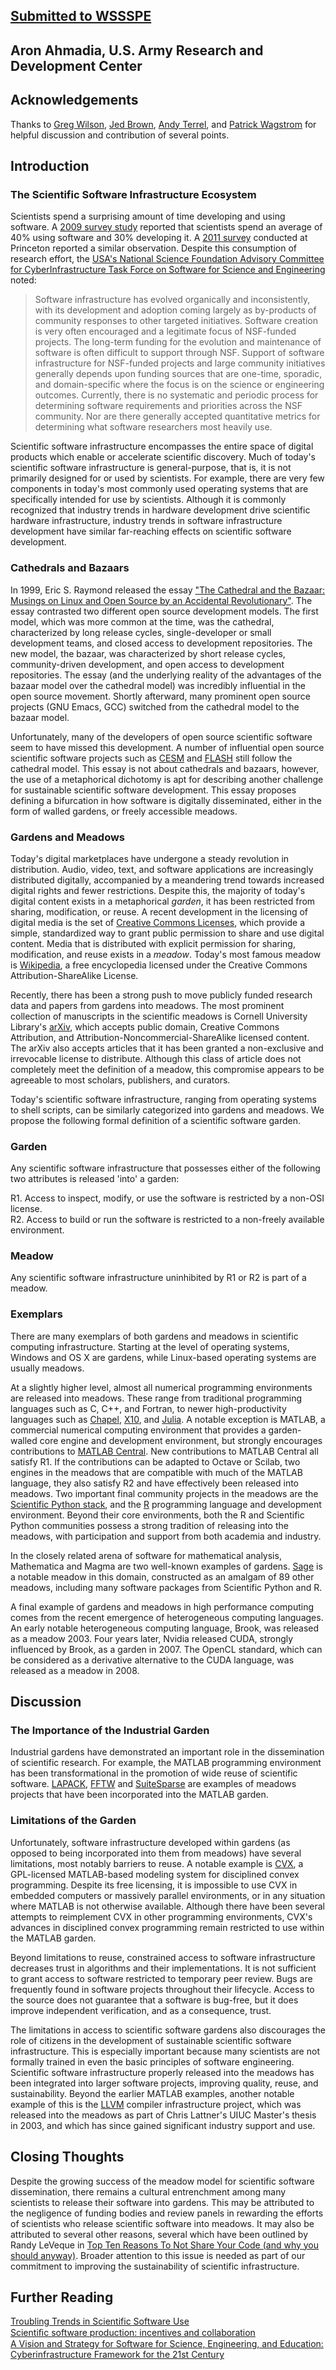 ## [Submitted to WSSSPE](http://wssspe.researchcomputing.org.uk )
## Aron Ahmadia, U.S. Army Research and Development Center

## Acknowledgements

Thanks to [Greg Wilson](http://third-bit.com/), [Jed Brown](http://59a2.org/research/), [Andy Terrel](http://andy.terrel.us/vita/), and [Patrick Wagstrom](http://academic.patrick.wagstrom.net/) for helpful discussion and contribution of several points.

## Introduction 

### The Scientific Software Infrastructure Ecosystem

Scientists spend a surprising amount of time developing and using software.  A [2009 survey study](http://dl.acm.org/citation.cfm?id=1556928) reported that scientists spend an average of 40% using software and 30% developing it.  A [2011 survey](http://liberty.princeton.edu/Publications/sc11_survey.pdf) conducted at Princeton reported a similar observation.  Despite this consumption of research effort, the [USA's National Science Foundation Advisory Committee for CyberInfrastructure Task Force on Software for Science and Engineering](https://www.nsf.gov/cise/aci/taskforces/TaskForceReport_Software.pdf) noted:

> Software infrastructure has evolved organically and inconsistently, with its development and adoption coming largely as by-products of community responses to other targeted initiatives. Software creation is very often encouraged and a legitimate focus of NSF-funded projects. The long-term funding for the evolution and maintenance of software is often difficult to support through NSF. Support of software infrastructure for NSF-funded projects and large community initiatives generally depends upon funding sources that are one-time, sporadic, and domain-specific where the focus is on the science or engineering outcomes. Currently, there is no systematic and periodic process for determining software requirements and priorities across the NSF community. Nor are there generally accepted quantitative metrics for determining what software researchers most heavily use.

Scientific software infrastructure encompasses the entire space of digital products which enable or accelerate scientific discovery.  Much of today's scientific software infrastructure is general-purpose, that is, it is not primarily designed for or used by scientists.  For example, there are very few components in today's most commonly used operating systems that are specifically intended for use by scientists.  Although it is commonly recognized that industry trends in hardware development drive scientific hardware infrastructure, industry trends in software infrastructure development have similar far-reaching effects on scientific software development.

### Cathedrals and Bazaars

In 1999, Eric S. Raymond released the essay ["The Cathedral and the Bazaar: Musings on Linux and Open Source by an Accidental Revolutionary"](http://www.catb.org/esr/writings/homesteading/).  The essay contrasted two different open source development models.  The first model, which was more common at the time, was the cathedral, characterized by long release cycles, single-developer or small development teams, and closed access to development repositories.  The new model, the bazaar, was characterized by short release cycles, community-driven development, and open access to development repositories.  The essay (and the underlying reality of the advantages of the bazaar model over the cathedral model) was incredibly influential in the open source movement.  Shortly afterward, many prominent open source projects (GNU Emacs, GCC)  switched from the cathedral model to the bazaar model.

Unfortunately, many of the developers of open source scientific software seem to have missed this development.  A number of influential open source scientific software projects such as [CESM](http://www.cesm.ucar.edu/working_groups/Software/secp/repo/) and [FLASH](http://flash.uchicago.edu/site/flashcode/) still follow the cathedral model.  This essay is not about cathedrals and bazaars, however, the use of a metaphorical dichotomy is apt for describing another challenge for sustainable scientific software development.  This essay proposes defining a bifurcation in how software is digitally disseminated, either in the form of walled gardens, or freely accessible meadows.

### Gardens and Meadows

Today's digital marketplaces have undergone a steady revolution in distribution.  Audio, video, text, and software applications are increasingly distributed digitally, accompanied by a meandering trend towards increased digital rights and fewer restrictions.  Despite this, the majority of today's digital content exists in a metaphorical *garden*, it has been restricted from sharing, modification, or reuse.  A recent development in the licensing of digital media is the set of [Creative Commons Licenses](http://creativecommons.org/about), which provide a simple, standardized way to grant public permission to share and use digital content.  Media that is distributed with explicit permission for sharing, modification, and reuse exists in a *meadow*.  Today's most famous meadow is [Wikipedia](http://www.wikipedia.org/), a free encyclopedia licensed under the Creative Commons Attribution-ShareAlike License.  

Recently, there has been a strong push to move publicly funded research data and papers from gardens into meadows.  The most prominent collection of manuscripts in the scientific meadows is Cornell University Library's [arXiv](http://arxiv.org/), which accepts public domain, Creative Commons Attribution, and Attribution-Noncommercial-ShareAlike licensed content.  The arXiv also accepts articles that it has been granted a non-exclusive and irrevocable license to distribute.  Although this class of article does not completely meet the definition of a meadow, this compromise appears to be agreeable to most scholars, publishers, and curators.

Today's scientific software infrastructure, ranging from operating systems to shell scripts, can be similarly categorized into gardens and meadows.  We propose the following formal definition of a scientific software garden.  

### Garden

Any scientific software infrastructure that possesses either of the following two attributes is released 'into' a garden:

R1.  Access to inspect, modify, or use the software is restricted by a non-OSI license.  
R2.  Access to build or run the software is restricted to a non-freely available environment.  

### Meadow

Any scientific software infrastructure uninhibited by R1 or R2 is part of a meadow.

### Exemplars

There are many exemplars of both gardens and meadows in scientific computing infrastructure.  Starting at the level of operating systems, Windows and OS X are gardens, while Linux-based operating systems are usually meadows.  

At a slightly higher level, almost all numerical programming environments are released into meadows.  These range from traditional programming languages such as C, C++, and Fortran, to newer high-productivity languages such as [Chapel](http://chapel.cray.com/download.html), [X10](http://x10-lang.org/x10-development/building-x10-from-source.html), and [Julia](http://julialang.org/).  A notable exception is MATLAB, a commercial numerical computing environment that provides a garden-walled core engine and development environment, but strongly encourages contributions to [MATLAB Central](http://www.mathworks.com/matlabcentral/FX_transition_faq.html).  New contributions to MATLAB Central all satisfy R1.  If the contributions can be adapted to Octave or Scilab, two engines in the meadows that are compatible with much of the MATLAB language, they also satisfy R2 and have effectively been released into meadows. Two important final community projects in the meadows are the [Scientific Python stack](http://www.scipy.org/stackspec.html), and the [R](http://www.r-project.org/) programming language and development environment.  Beyond their core environments, both the R and Scientific Python communities possess a strong tradition of releasing into the meadows, with participation and support from both academia and industry.

In the closely related arena of software for mathematical analysis, Mathematica and Magma are two well-known examples of gardens.  [Sage](http://www.sagemath.org/) is a notable meadow in this domain, constructed as an amalgam of 89 other meadows, including many software packages from Scientific Python and R.

A final example of gardens and meadows in high performance computing comes from the recent emergence of heterogeneous computing languages.  An early notable heterogeneous computing language, Brook, was released as a meadow 2003.  Four years later, Nvidia released CUDA, strongly influenced by Brook, as a garden in 2007.  The OpenCL standard, which can be considered as a derivative alternative to the CUDA language, was released as a meadow in 2008.  

## Discussion

### The Importance of the Industrial Garden

Industrial gardens have demonstrated an important role in the dissemination of scientific research.  For example, the MATLAB programming environment has been transformational in the promotion of wide reuse of scientific software. [LAPACK](http://www.mathworks.com/company/newsletters/articles/matlab-incorporates-lapack.html), [FFTW](http://www.mathworks.com/help/matlab/ref/fftw.html) and [SuiteSparse](http://www.cise.ufl.edu/research/sparse/SuiteSparse/) are examples of meadows projects that have been incorporated into the MATLAB garden.   

### Limitations of the Garden

Unfortunately, software infrastructure developed within gardens (as opposed to being incorporated into them from meadows) have several limitations, most notably barriers to reuse.  A notable example is [CVX](http://cvxr.com/cvx/), a GPL-licensed MATLAB-based modeling system for disciplined convex programming.  Despite its free licensing, it is impossible to use CVX in embedded computers or massively parallel environments, or in any situation where MATLAB is not otherwise available.  Although there have been several attempts to reimplement CVX in other programming environments, CVX's advances in disciplined convex programming remain restricted to use within the MATLAB garden.

Beyond limitations to reuse, constrained access to software infrastructure decreases trust in algorithms and their implementations.  It is not sufficient to grant access to software restricted to temporary peer review.  Bugs are frequently found in software projects throughout their lifecycle.  Access to the source does not guarantee that a software is bug-free, but it does improve independent verification, and as a consequence, trust.  

The limitations in access to scientific software gardens also discourages the role of citizens in the development of sustainable scientific software infrastructure.  This is especially important because many scientists are not formally trained in even the basic principles of software engineering.  Scientific software infrastructure properly released into the meadows has been integrated into larger software projects, improving quality, reuse, and sustainability.  Beyond the earlier MATLAB examples, another notable example of this is the [LLVM](http://llvm.org/) compiler infrastructure project, which was released into the meadows as part of Chris Lattner's UIUC Master's thesis in 2003, and which has since gained significant industry support and use.  

## Closing Thoughts

Despite the growing success of the meadow model for scientific software dissemination, there remains a cultural entrenchment among many scientists to release their software into gardens.  This may be attributed to the negligence of funding bodies and review panels in rewarding the efforts of scientists who release scientific software into meadows.  It may also be attributed to several other reasons, several which have been outlined by Randy LeVeque in [Top Ten Reasons To Not Share Your Code (and why you should anyway)](http://www.siam.org/news/news.php?id=2064).  Broader attention to this issue is needed as part of our commitment to improving the sustainability of scientific infrastructure.

## Further Reading

[Troubling Trends in Scientific Software Use](http://www.sciencemag.org/content/340/6134/814)  
[Scientiﬁc software production: incentives and
collaboration](http://herbsleb.org/web-pubs/pdfs/howison-scientific-2011.pdf)  
[A Vision and Strategy for Software for Science, Engineering, and Education: Cyberinfrastructure Framework for the 21st Century](http://www.nsf.gov/publications/pub_summ.jsp?ods_key=nsf12113)  